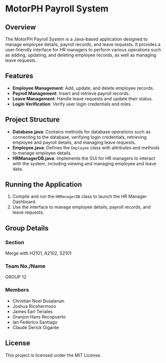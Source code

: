 # MotorPH Payroll System

## Overview
The MotorPH Payroll System is a Java-based application designed to manage employee details, payroll records, and leave requests. It provides a user-friendly interface for HR managers to perform various operations such as adding, updating, and deleting employee records, as well as managing leave requests.

## Features
- **Employee Management**: Add, update, and delete employee records.
- **Payroll Management**: Insert and retrieve payroll records.
- **Leave Management**: Handle leave requests and update their status.
- **Login Verification**: Verify user login credentials and roles.

## Project Structure
- **Database.java**: Contains methods for database operations such as connecting to the database, verifying login credentials, retrieving employee and payroll details, and managing leave requests.
- **Employee.java**: Defines the `Employee` class with attributes and methods to manage employee details.
- **HRManagerDB.java**: Implements the GUI for HR managers to interact with the system, including viewing and managing employee and leave data.

## Running the Application
1. Compile and run the `HRManagerDB` class to launch the HR Manager Dashboard.
2. Use the interface to manage employee details, payroll records, and leave requests.

## Group Details
### Section
Merge with H2101, A2102, S2101

### Team No./Name
GROUP 12

### Members
- Christian Noel Busalanan
- Joshua Ricohermozo
- James Earl Teriales
- Granjon Hans Recopuerto
- Ian Federico Santiago
- Claude Derick Gigante

## License
This project is licensed under the MIT License.
